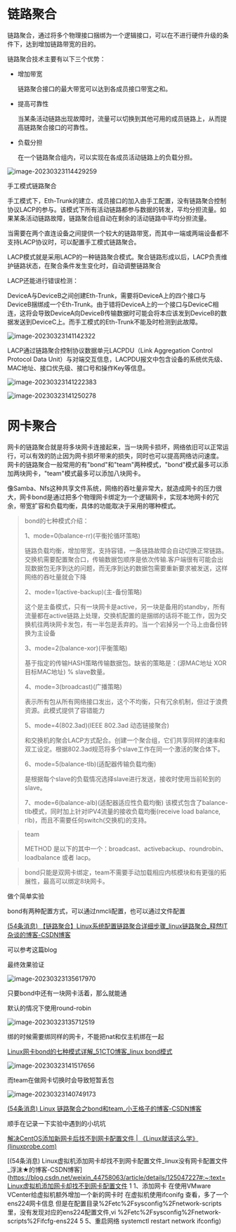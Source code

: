 # 链路聚合

链路聚合，通过将多个物理接口捆绑为一个逻辑接口，可以在不进行硬件升级的条件下，达到增加链路带宽的目的。

链路聚合技术主要有以下三个优势：

- 增加带宽

  链路聚合接口的最大带宽可以达到各成员接口带宽之和。

- 提高可靠性

  当某条活动链路出现故障时，流量可以切换到其他可用的成员链路上，从而提高链路聚合接口的可靠性。

- 负载分担

  在一个链路聚合组内，可以实现在各成员活动链路上的负载分担。

![image-20230323114429259](https://kbshire-1308981697.cos.ap-shanghai.myqcloud.com/img/image-20230323114429259.png) 



手工模式链路聚合

手工模式下，Eth-Trunk的建立、成员接口的加入由手工配置，没有链路聚合控制协议LACP的参与。该模式下所有活动链路都参与数据的转发，平均分担流量。如果某条活动链路故障，链路聚合组自动在剩余的活动链路中平均分担流量。

当需要在两个直连设备之间提供一个较大的链路带宽，而其中一端或两端设备都不支持LACP协议时，可以配置手工模式链路聚合。



LACP模式就是采用LACP的一种链路聚合模式。聚合链路形成以后，LACP负责维护链路状态，在聚合条件发生变化时，自动调整链路聚合

LACP还能进行错误检测：

DeviceA与DeviceB之间创建Eth-Trunk，需要将DeviceA上的四个接口与DeviceB捆绑成一个Eth-Trunk。由于错将DeviceA上的一个接口与DeviceC相连，这将会导致DeviceA向DeviceB传输数据时可能会将本应该发到DeviceB的数据发送到DeviceC上。而手工模式的Eth-Trunk不能及时检测到此故障。

![image-20230323141142322](https://kbshire-1308981697.cos.ap-shanghai.myqcloud.com/img/image-20230323141142322.png) 

LACP通过链路聚合控制协议数据单元LACPDU（Link Aggregation Control Protocol Data Unit）与对端交互信息，LACPDU报文中包含设备的系统优先级、MAC地址、接口优先级、接口号和操作Key等信息。

![image-20230323141222383](https://kbshire-1308981697.cos.ap-shanghai.myqcloud.com/img/image-20230323141222383.png) 

![image-20230323141250278](https://kbshire-1308981697.cos.ap-shanghai.myqcloud.com/img/image-20230323141250278.png)









# 网卡聚合

网卡的链路聚合就是将多块网卡连接起来，当一块网卡损坏，网络依旧可以正常运行，可以有效的防止因为网卡损坏带来的损失，同时也可以提高网络访问速度。         网卡的链路聚合一般常用的有"bond"和"team"两种模式，"bond"模式最多可以添加两块网卡，"team"模式最多可以添加八块网卡。

像Samba、Nfs这种共享文件系统，网络的吞吐量非常大，就造成网卡的压力很大，网卡bond是通过把多个物理网卡绑定为一个逻辑网卡，实现本地网卡的冗余，带宽扩容和负载均衡，具体的功能取决于采用的哪种模式。  



> bond的七种模式介绍：
>
> 1、mode=0(balance-rr)(平衡抡循环策略)
>
> 链路负载均衡，增加带宽，支持容错，一条链路故障会自动切换正常链路。交换机需要配置聚合口，传输数据包顺序是依次传输.客户端很有可能会出现数据包无序到达的问题，而无序到达的数据包需要重新要求被发送，这样网络的吞吐量就会下降
>
> 2、mode=1(active-backup)(主-备份策略)
>
> 这个是主备模式，只有一块网卡是active，另一块是备用的standby，所有流量都在active链路上处理，交换机配置的是捆绑的话将不能工作，因为交换机往两块网卡发包，有一半包是丢弃的。当一个宕掉另一个马上由备份转换为主设备
>
> 3、mode=2(balance-xor)(平衡策略)
>
> 基于指定的传输HASH策略传输数据包。缺省的策略是：(源MAC地址 XOR 目标MAC地址) % slave数量。
>
> 4、mode=3(broadcast)(广播策略)
>
> 表示所有包从所有网络接口发出，这个不均衡，只有冗余机制，但过于浪费资源。此模式提供了容错能力
>
> 5、mode=4(802.3ad)(IEEE 802.3ad 动态链接聚合)
>
> 和交换机的聚合LACP方式配合。创建一个聚合组，它们共享同样的速率和双工设定。根据802.3ad规范将多个slave工作在同一个激活的聚合体下。
>
> 6、mode=5(balance-tlb)(适配器传输负载均衡)
>
> 是根据每个slave的负载情况选择slave进行发送，接收时使用当前轮到的slave。
>
> 7、mode=6(balance-alb)(适配器适应性负载均衡)
> 该模式包含了balance-tlb模式，同时加上针对IPV4流量的接收负载均衡(receive load balance, rlb)，而且不需要任何switch(交换机)的支持。

> team
>
> METHOD 是以下的其中一个：broadcast、activebackup、roundrobin、loadbalance 或者 lacp。

> bond只能是双网卡绑定，team不需要手动加载相应内核模块和有更强的拓展性，最高可以绑定8块网卡。



做个简单实验

bond有两种配置方式，可以通过nmcli配置，也可以通过文件配置

[(54条消息) 【链路聚合】Linux系统配置链路聚合详细步骤_linux链路聚合_释然IT杂谈的博客-CSDN博客](https://blog.csdn.net/ghwzjz/article/details/109468437)

可以参考这篇blog

最终效果验证

![image-20230323135617970](https://kbshire-1308981697.cos.ap-shanghai.myqcloud.com/img/image-20230323135617970.png) 

只要bond中还有一块网卡活着，那么就能通

默认的情况下使用round-robin

![image-20230323135712519](https://kbshire-1308981697.cos.ap-shanghai.myqcloud.com/img/image-20230323135712519.png) 

绑的时候需要绑同样的网卡，不能把nat和仅主机绑在一起

[Linux网卡bond的七种模式详解_51CTO博客_linux bond模式](https://blog.51cto.com/linuxnote/1680315)

![image-20230323141517656](https://kbshire-1308981697.cos.ap-shanghai.myqcloud.com/img/image-20230323141517656.png) 

而team在做网卡切换时会导致短暂丢包

![image-20230323140749173](https://kbshire-1308981697.cos.ap-shanghai.myqcloud.com/img/image-20230323140749173.png) 

[(54条消息) Linux 链路聚合之bond和team_小王格子的博客-CSDN博客](https://blog.csdn.net/qq_25854057/article/details/119082348)









顺手在记录一下实验中遇到的小坑坑

[解决CentOS添加新网卡后找不到网卡配置文件 | 《Linux就该这么学》 (linuxprobe.com)](https://www.linuxprobe.com/centos-network-scripts.html)

[(54条消息) Linux虚拟机添加网卡却找不到网卡配置文件_linux没有网卡配置文件_浮沫★的博客-CSDN博客](https://blog.csdn.net/weixin_44758063/article/details/125047227#:~:text=Linux虚拟机添加网卡却找不到网卡配置文件 1 1、添加网卡 在使用VMware VCenter给虚拟机额外增加一个新的网卡时 在虚拟机使用ifconifg 查看，多了一个ens224网卡信息 但是在配置目录%2Fetc%2Fsysconfig%2Fnetwork-scripts里，没有发现对应的ens224配置文件,vi %2Fetc%2Fsysconfig%2Fnetwork-scripts%2Fifcfg-ens224 5 5、重启网络 systemctl restart network ifconfig)